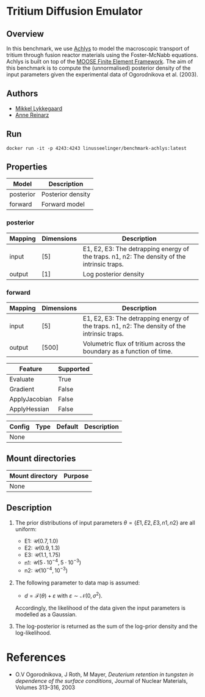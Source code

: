 # Tritium Diffusion Emulator

## Overview
In this benchmark, we use [Achlys](https://github.com/aurora-multiphysics/achlys) to model the macroscopic transport of tritium through fusion reactor materials using the Foster-McNabb equations. Achlys is built on top of the  [MOOSE Finite Element Framework](https://mooseframework.inl.gov/). The aim of this benchmark is to compute the (unnormalised) posterior density of the input parameters given the experimental data of Ogorodnikova et al. (2003).

## Authors
- [Mikkel Lykkegaard](mailto:mikkel@digilab.co.uk)
- [Anne Reinarz](mailto:anne.k.reinarz@durham.ac.uk)

## Run

```
docker run -it -p 4243:4243 linusseelinger/benchmark-achlys:latest
```

## Properties

Model | Description
---|---
posterior | Posterior density
forward | Forward model

### posterior
Mapping | Dimensions | Description
---|---|---
input | [5] | E1, E2, E3: The detrapping energy of the traps. n1, n2: The density of the intrinsic traps.
output | [1] | Log posterior density

### forward
Mapping | Dimensions | Description
---|---|---
input | [5] | E1, E2, E3: The detrapping energy of the traps. n1, n2: The density of the intrinsic traps.
output | [500] | Volumetric flux of tritium across the boundary as a function of time.

Feature | Supported
---|---
Evaluate | True
Gradient | False
ApplyJacobian | False
ApplyHessian | False

Config | Type | Default | Description
---|---|---|---
None | | |

## Mount directories
Mount directory | Purpose
---|---
None |

## Description
1. The prior distributions of input parameters $\theta = \{E1, E2, E3, n1, n2\}$ are all uniform:
    - E1: $\mathcal U(0.7, 1.0)$
    - E2: $\mathcal U(0.9, 1.3)$
    - E3: $\mathcal U(1.1, 1.75)$
    - n1: $\mathcal U(5 \cdot 10^{-4}, 5 \cdot 10^{-3})$
    - n2: $\mathcal U(10^{-4}, 10^{-3})$

2. The following parameter to data map is assumed:
    - $d = \mathcal F(\theta) + \varepsilon$ with $\varepsilon \sim \mathcal N(0, \sigma^2)$. 

    Accordingly, the likelihood of the data given the input parameters is modelled as a Gaussian.

3. The log-posterior is returned as the sum of the log-prior density and the log-likelihood.

# References

- O.V Ogorodnikova, J Roth, M Mayer, *Deuterium retention in tungsten in dependence of the surface conditions*, Journal of Nuclear Materials, Volumes 313–316, 2003
